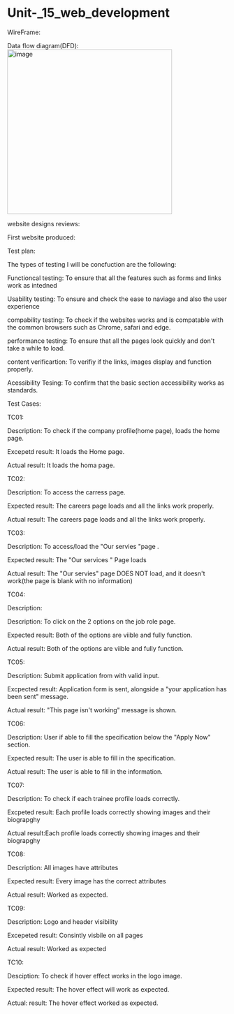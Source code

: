 # Unit-_15_web_development

WireFrame:

Data flow diagram(DFD):
<img width="377" alt="image" src="https://github.com/user-attachments/assets/ed197843-d61d-451b-a8ef-074680662c8e" />


website designs reviews:


First website produced:


Test plan:

The types of testing I will be concfuction are the following:

Functioncal testing: To ensure that all the features such as forms and links work as intedned 

Usability testing: To ensure and check the ease to naviage and also the user experience

compability testing: To check if the websites works and is compatable with the common browsers such as Chrome, safari and edge.

performance testing: To ensure that all the pages look quickly and don't take a while to load.

content verificartion: To verifiy if the links, images display and function properly.

Acessibility Tesing: To confirm that the basic section accessibility works as standards.

Test Cases:

TC01:

Description: To check if the company profile(home page), loads the home page.

Excepetd result: It loads the Home page.

Actual result: It loads the homa page.

TC02:

Description: To access the carress page.

Expected result: The careers page loads and all the links work properly.

Actual result: The careers page loads and all the links work properly.

TC03:

Description: To access/load the "Our servies "page .

Expected result: The "Our services " Page loads

Actual result: The "Our servies" page DOES NOT load, and it doesn't work(the page is blank with no information)

TC04:

Description: 

Description: To click on the 2 options on the job role page.

Expected result: Both of the options are viible and fully function.

Actual result:  Both of the options are viible and fully function.

TC05: 

Description: Submit application from with valid input.

Excpected result: Application form is sent, alongside a "your application has been sent" message.

Actual result:  "This page isn't working" message is shown.

TC06:

Description: User if able to fill the specification below the "Apply Now" section.

Expected result: The user is able to fill in the specification.

Actual result: The user is able to fill in the information.

TC07:

Description: To check if each trainee profile loads correctly.

Excpeted result: Each profile loads correctly showing images and their biograpghy

Actual result:Each profile loads correctly showing images and their biograpghy

TC08:

Description: All images have attributes

Expected result: Every image has the correct attributes

Actual result: Worked as expected.

TC09:  

Description: Logo and header visibility 

Excepeted result: Consintly visbile on all pages

Actual result: Worked as expected

TC10:

Desciption: To check if hover effect works in the logo image.

Expected result: The hover effect will work as expected.

Actual: result: The hover effect worked as expected.




